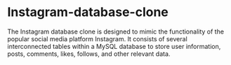 # Instagram-database-clone
The Instagram database clone is designed to mimic the functionality of the popular social media platform Instagram. It consists of several interconnected tables within a MySQL database to store user information, posts, comments, likes, follows, and other relevant data.
